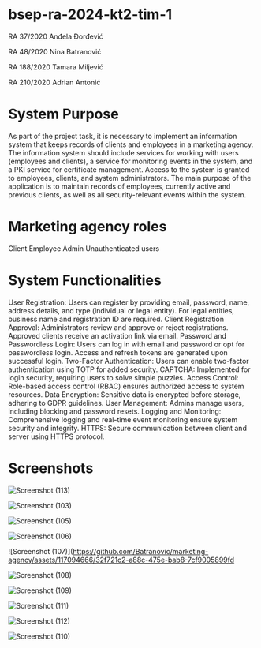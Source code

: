# bsep-ra-2024-kt2-tim-1

RA 37/2020 Anđela Đorđević

RA 48/2020 Nina Batranović

RA 188/2020 Tamara Miljević

RA 210/2020 Adrian Antonić


# System Purpose

As part of the project task, it is necessary to implement an information system that keeps records of clients and employees in a marketing agency. The information system should include services for working with users (employees and clients), a service for monitoring events in the system, and a PKI service for certificate management. Access to the system is granted to employees, clients, and system administrators. The main purpose of the application is to maintain records of employees, currently active and previous clients, as well as all security-relevant events within the system.

# Marketing agency roles
Client
Employee
Admin
Unauthenticated users

# System Functionalities

User Registration: Users can register by providing email, password, name, address details, and type (individual or legal entity). For legal entities, business name and registration ID are required.
Client Registration Approval: Administrators review and approve or reject registrations. Approved clients receive an activation link via email.
Password and Passwordless Login: Users can log in with email and password or opt for passwordless login. Access and refresh tokens are generated upon successful login.
Two-Factor Authentication: Users can enable two-factor authentication using TOTP for added security.
CAPTCHA: Implemented for login security, requiring users to solve simple puzzles.
Access Control: Role-based access control (RBAC) ensures authorized access to system resources.
Data Encryption: Sensitive data is encrypted before storage, adhering to GDPR guidelines.
User Management: Admins manage users, including blocking and password resets.
Logging and Monitoring: Comprehensive logging and real-time event monitoring ensure system security and integrity.
HTTPS: Secure communication between client and server using HTTPS protocol.

# Screenshots
![Screenshot (113)](https://github.com/Batranovic/marketing-agency/assets/117094666/d8ff99c2-1341-4c84-ba67-9fd2de45b672)

![Screenshot (103)](https://github.com/Batranovic/marketing-agency/assets/117094666/48601714-5d67-4f73-8ec1-425e289e1548)

![Screenshot (105)](https://github.com/Batranovic/marketing-agency/assets/117094666/a6dd1a5b-8623-471d-aa48-eb8e8ea9cf18)

![Screenshot (106)](https://github.com/Batranovic/marketing-agency/assets/117094666/9a01ec79-a140-47ab-a664-ac9e6a4dadce)

![Screenshot (107)](https://github.com/Batranovic/marketing-agency/assets/117094666/32f721c2-a88c-475e-bab8-7cf9005899fd

![Screenshot (108)](https://github.com/Batranovic/marketing-agency/assets/117094666/a3d303d7-06ad-44d2-81f6-7d76f24e3e71)

![Screenshot (109)](https://github.com/Batranovic/marketing-agency/assets/117094666/75760407-9089-4cc2-9958-7783e208d733)

![Screenshot (111)](https://github.com/Batranovic/marketing-agency/assets/117094666/86fdd08f-bd58-456d-8325-6013b6a6d467)

![Screenshot (112)](https://github.com/Batranovic/marketing-agency/assets/117094666/88e2d916-9d61-413f-b110-516eebfd7a79)

![Screenshot (110)](https://github.com/Batranovic/marketing-agency/assets/117094666/50acca82-b01d-45d5-ad71-fc3149323c4b)
